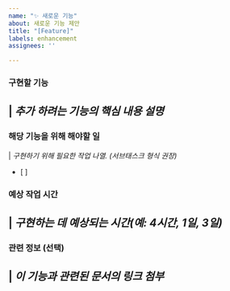 ```yaml
---
name: "✨ 새로운 기능"
about: 새로운 기능 제안
title: "[Feature]"
labels: enhancement
assignees: ''

---
```


### 구현할 기능
| _추가 하려는 기능의 핵심 내용 설명_
- 

### 해당 기능을 위해 해야할 일
| _구현하기 위해 필요한 작업 나열. (서브태스크 형식 권장)_
- [ ] 

### 예상 작업 시간
| _구현하는 데 예상되는 시간(예: 4시간, 1일, 3일)_
- 

### 관련 정보 (선택)
| _이 기능과 관련된 문서의 링크 첨부_
-

